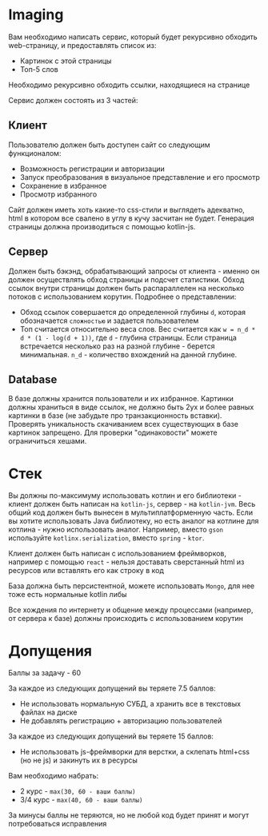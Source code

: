 # Imaging

Вам необходимо написать сервис, который будет рекурсивно обходить web-страницу, и предоставлять список из:

* Картинок с этой страницы
* Топ-5 слов

Необходимо рекурсивно обходить ссылки, находящиеся на странице

Сервис должен состоять из 3 частей:

## Клиент

Пользователю должен быть доступен сайт со следующим функционалом:

* Возможность регистрации и авторизации
* Запуск преобразования в визуальное представление и его просмотр
* Сохранение в избранное
* Просмотр избранного

Сайт должен иметь хоть какие-то css-стили и выглядеть адекватно, html в котором все свалено в углу в кучу засчитан не
будет. Генерация страницы должна производиться с помощью kotlin-js.

## Сервер

Должен быть бэкэнд, обрабатывающий запросы от клиента - именно он должен осуществлять обход страницы и подсчет
статистики. Обход ссылок внутри страницы должен быть распараллелен на несколько потоков с использованием корутин.
Подробнее о представлении:

* Обход ссылок совершается до определенной глубины `d`, которая обозначается `сложностью` и задается пользователем
* Топ считается относительно веса слов. Вес считается как
  `w = n_d * d * (1 - log(d + 1))`, где
  `d` - глубина страницы. Если страница встречается несколько раз на разной глубине - берется минимальная.
  `n_d` - количество вхождений на данной глубине.

## Database

В базе должны хранится пользователи и их избранное. Картинки должны храниться в виде ссылок, не должно быть 2ух и более
равных картинки в базе (не забудьте про транзакционность вставки). Проверять уникальность скачиванием всех существующих
в базе картинок запрещено. Для проверки "одинаковости" можете ограничиться хешами.

# Стек

Вы должны по-максимуму использовать котлин и его библиотеки - клиент должен быть написан на `kotlin-js`, сервер -
на `kotlin-jvm`. Весь общий код должен быть вынесен в мультиплатформенную часть. Если вы хотите использовать Java
библиотеку, но есть аналог на котлине для котлина - нужно использовать аналог. Например, вместо `gson`
используйте `kotlinx.serialization`, вместо `spring` - `ktor`.

Клиент должен быть написан с использованием фреймворков, например с помощью `react` - нельзя доставать сверстанный html
из ресурсов или вставлять его как строку в код

База должна быть персистентной, можете использовать `Mongo`, для нее тоже есть нормальные kotlin либы

Все хождения по интернету и общение между процессами (например, от сервера к базе) должны происходить с использованием
корутин

# Допущения

Баллы за задачу - 60

За каждое из следующих допущений вы теряете 7.5 баллов:

* Не использовать нормальную СУБД, а хранить все в текстовых файлах на диске
* Не добавлять регистрацию + авторизацию пользователей

За каждое из следующих допущений вы теряете 15 баллов:

* Не использовать js-фреймворки для верстки, а склепать html+css (но не js) и закинуть их в ресурсы

Вам необходимо набрать:

* 2 курс - `max(30, 60 - ваши баллы)`
* 3/4 курс - `max(40, 60 - ваши баллы)`

За минусы баллы не теряются, но не любой код будет принят и могут потребоваться исправления